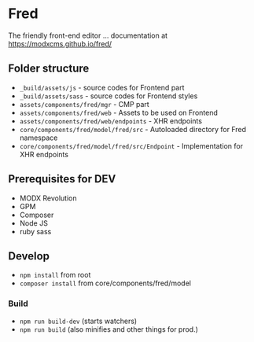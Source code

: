 # Fred
The friendly front-end editor … documentation at https://modxcms.github.io/fred/

## Folder structure
- `_build/assets/js` - source codes for Frontend part
- `_build/assets/sass` - source codes for Frontend styles
- `assets/components/fred/mgr` - CMP part
- `assets/components/fred/web` - Assets to be used on Frontend
- `assets/components/fred/web/endpoints` - XHR endpoints
- `core/components/fred/model/fred/src` - Autoloaded directory for Fred namespace
- `core/components/fred/model/fred/src/Endpoint` - Implementation for XHR endpoints

## Prerequisites for DEV
- MODX Revolution
- GPM
- Composer
- Node JS
- ruby sass

## Develop
- `npm install` from root
- `composer install` from core/components/fred/model

### Build
 - `npm run build-dev` (starts watchers)
 - `npm run build` (also minifies and other things for prod.)
